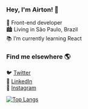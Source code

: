 ### Hey, I'm Airton! 👋

🚀 Front-end developer <br>
:cityscape: Living in São Paulo, Brazil <br>
📚 I’m currently learning React <br>

### Find me elsewhere 🌎

🐦 [Twitter](https://twitter.com/AirtonLimaJr1) <br>
💼 [LinkedIn](https://www.linkedin.com/in/airtonlimajr) <br>
📸 [Instagram](https://instagram.com/airtonlimajr) <br>

[![Top Langs](https://github-readme-stats.vercel.app/api/top-langs/?username=airtonlimajr&layout=compact)](https://github.com/airtonlimajr/github-readme-stats)

